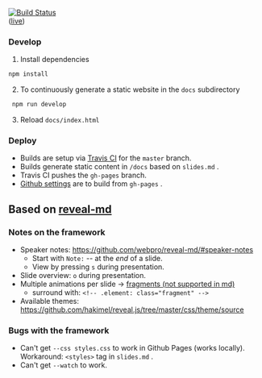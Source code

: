 [![Build Status](https://travis-ci.com/golubitsky/present.svg?branch=master)](https://travis-ci.com/golubitsky/present)  
([live](https://golubitsky.github.io/present/))

### Develop

1. Install dependencies

``` sh
npm install
```

2. To continuously generate a static website in the `docs` subdirectory

``` sh
 npm run develop
```

3. Reload `docs/index.html` 

### Deploy

* Builds are setup via [Travis CI](https://travis-ci.com/github/golubitsky/present) for the `master` branch.
* Builds generate static content in `/docs` based on `slides.md` .
* Travis CI pushes the `gh-pages` branch.
* [Github settings](https://github.com/golubitsky/present/settings) are to build from `gh-pages` .

## Based on [reveal-md](https://github.com/webpro/reveal-md)

### Notes on the framework

* Speaker notes: https://github.com/webpro/reveal-md/#speaker-notes
  + Start with `Note:` -- at the _end_ of a slide.
  + View by pressing `s` during presentation.
* Slide overview: `o` during presentation.
* Multiple animations per slide -> [fragments (not supported in md)](https://revealjs.com/fragments/)
  + surround with: `<!-- .element: class="fragment" -->` 
* Available themes: https://github.com/hakimel/reveal.js/tree/master/css/theme/source

### Bugs with the framework

* Can't get `--css styles.css` to work in Github Pages (works locally). Workaround: `<styles>` tag in `slides.md` .
* Can't get `--watch` to work.
